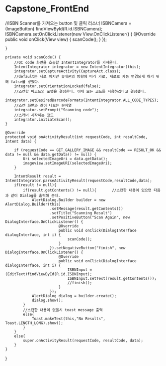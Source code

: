 # Capstone_FrontEnd

//ISBN Scanner를 가져오는 button 및 클릭 리스너
        ISBNCamera = (ImageButton) findViewById(R.id.ISBNCamera);
        ISBNCamera.setOnClickListener(new View.OnClickListener() {
            @Override
            public void onClick(View view) {
                scanCode();
            }
        });


    }

    private void scanCode() {
        //QC code 화면을 호출할 IntentIntegrator를 가져온다.
        IntentIntegrator integrator = new IntentIntegrator(this);
        integrator.setCaptureActivity(CaptureAct.class);
        //default는 세로 이지만 휴대폰의 방향에 따라 가로, 세로로 자동 변경되게 하기 위해 false를 넣었다.
        integrator.setOrientationLocked(false);
        //스캔할 바코드의 포맷을 결정한다. 이때 모든 코드를 사용하겠다고 결정했다.
        integrator.setDesiredBarcodeFormats(IntentIntegrator.ALL_CODE_TYPES);
        //스캔 화면과 같이 나오는 문자열
        integrator.setPrompt("Scanning code");
        //스캐너 시작하는 코드
        integrator.initiateScan();
    }

    @Override
    protected void onActivityResult(int requestCode, int resultCode, Intent data) {

        if (requestCode == GET_GALLERY_IMAGE && resultCode == RESULT_OK && data != null && data.getData() != null) {
            Uri selectedImageUri = data.getData();
            imageview.setImageURI(selectedImageUri);
        }

        IntentResult result = IntentIntegrator.parseActivityResult(requestCode,resultCode,data);
        if(result != null){
            if(result.getContents() != null){       //스캔한 내용이 있으면 다음과 같이 Dialog를 출력해 준다.
                AlertDialog.Builder builder = new AlertDialog.Builder(this)
                        .setMessage(result.getContents())
                        .setTitle("Scanning Result")
                        .setPositiveButton("Scan Again", new DialogInterface.OnClickListener() {
                            @Override
                            public void onClick(DialogInterface dialogInterface, int i) {
                                scanCode();
                            }
                        }).setNegativeButton("finish", new DialogInterface.OnClickListener() {
                            @Override
                            public void onClick(DialogInterface dialogInterface, int i) {
                                ISBNInput = (EditText)findViewById(R.id.ISBNInput);
                                ISBNInput.setText(result.getContents());
                                //finish();
                            }
                        });
                AlertDialog dialog = builder.create();
                dialog.show();
            }
            //스캔한 내용이 없을시 toast message 출력
            else{
                Toast.makeText(this,"No Results", Toast.LENGTH_LONG).show();
            }
        }
        else{
            super.onActivityResult(requestCode, resultCode, data);
        }
    }

}

